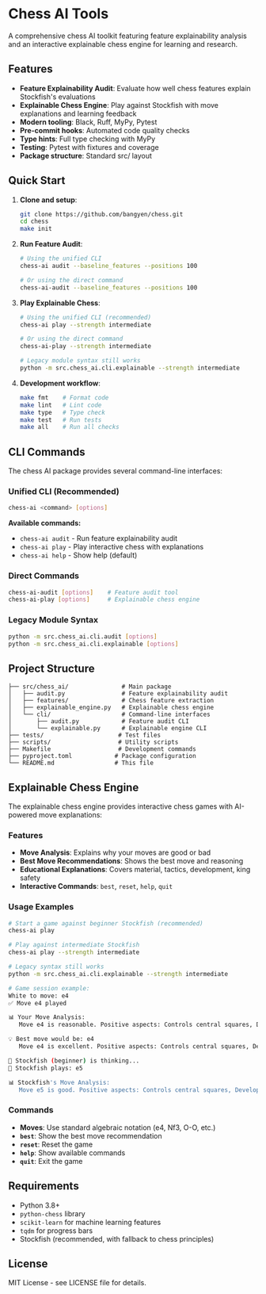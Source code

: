 # Chess AI Tools

A comprehensive chess AI toolkit featuring feature explainability analysis and an interactive explainable chess engine for learning and research.

## Features

- **Feature Explainability Audit**: Evaluate how well chess features explain Stockfish's evaluations
- **Explainable Chess Engine**: Play against Stockfish with move explanations and learning feedback
- **Modern tooling**: Black, Ruff, MyPy, Pytest
- **Pre-commit hooks**: Automated code quality checks
- **Type hints**: Full type checking with MyPy
- **Testing**: Pytest with fixtures and coverage
- **Package structure**: Standard src/ layout

## Quick Start

1. **Clone and setup**:
   ```bash
   git clone https://github.com/bangyen/chess.git
   cd chess
   make init
   ```

2. **Run Feature Audit**:
   ```bash
   # Using the unified CLI
   chess-ai audit --baseline_features --positions 100
   
   # Or using the direct command
   chess-ai-audit --baseline_features --positions 100
   ```

3. **Play Explainable Chess**:
   ```bash
   # Using the unified CLI (recommended)
   chess-ai play --strength intermediate
   
   # Or using the direct command
   chess-ai-play --strength intermediate
   
   # Legacy module syntax still works
   python -m src.chess_ai.cli.explainable --strength intermediate
   ```

4. **Development workflow**:
   ```bash
   make fmt    # Format code
   make lint   # Lint code
   make type   # Type check
   make test   # Run tests
   make all    # Run all checks
   ```

## CLI Commands

The chess AI package provides several command-line interfaces:

### Unified CLI (Recommended)
```bash
chess-ai <command> [options]
```

**Available commands:**
- `chess-ai audit` - Run feature explainability audit
- `chess-ai play` - Play interactive chess with explanations
- `chess-ai help` - Show help (default)

### Direct Commands
```bash
chess-ai-audit [options]    # Feature audit tool
chess-ai-play [options]     # Explainable chess engine
```

### Legacy Module Syntax
```bash
python -m src.chess_ai.cli.audit [options]
python -m src.chess_ai.cli.explainable [options]
```

## Project Structure

```
├── src/chess_ai/               # Main package
│   ├── audit.py                # Feature explainability audit
│   ├── features/               # Chess feature extraction
│   ├── explainable_engine.py   # Explainable chess engine
│   └── cli/                    # Command-line interfaces
│       ├── audit.py            # Feature audit CLI
│       └── explainable.py      # Explainable engine CLI
├── tests/                     # Test files
├── scripts/                   # Utility scripts
├── Makefile                   # Development commands
├── pyproject.toml            # Package configuration
└── README.md                 # This file
```

## Explainable Chess Engine

The explainable chess engine provides interactive chess games with AI-powered move explanations:

### Features
- **Move Analysis**: Explains why your moves are good or bad
- **Best Move Recommendations**: Shows the best move and reasoning
- **Educational Explanations**: Covers material, tactics, development, king safety
- **Interactive Commands**: `best`, `reset`, `help`, `quit`

### Usage Examples

```bash
# Start a game against beginner Stockfish (recommended)
chess-ai play

# Play against intermediate Stockfish
chess-ai play --strength intermediate

# Legacy syntax still works
python -m src.chess_ai.cli.explainable --strength intermediate

# Game session example:
White to move: e4
✅ Move e4 played

📊 Your Move Analysis:
   Move e4 is reasonable. Positive aspects: Controls central squares, Develops pawn from starting position.

💡 Best move would be: e4
   Move e4 is excellent. Positive aspects: Controls central squares, Develops pawn from starting position.

🤖 Stockfish (beginner) is thinking...
🤖 Stockfish plays: e5

📊 Stockfish's Move Analysis:
   Move e5 is good. Positive aspects: Controls central squares, Develops pawn from starting position.
```

### Commands
- **Moves**: Use standard algebraic notation (e4, Nf3, O-O, etc.)
- **`best`**: Show the best move recommendation
- **`reset`**: Reset the game
- **`help`**: Show available commands
- **`quit`**: Exit the game

## Requirements

- Python 3.8+
- `python-chess` library
- `scikit-learn` for machine learning features
- `tqdm` for progress bars
- Stockfish (recommended, with fallback to chess principles)

## License

MIT License - see LICENSE file for details.
